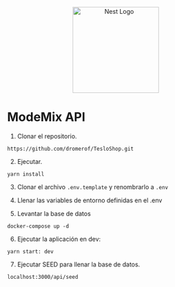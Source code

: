 <p align="center">
  <a href="http://nestjs.com/" target="blank"><img src="https://nestjs.com/img/logo-small.svg" width="200" alt="Nest Logo" /></a>
</p>

# ModeMix API

1. Clonar el repositorio.
```
https://github.com/dromerof/TesloShop.git
```

2. Ejecutar.
``` 
yarn install
```

3. Clonar el archivo ```.env.template``` y renombrarlo a ```.env```

4. Llenar las variables de entorno definidas en el .env

5. Levantar la base de datos
```
docker-compose up -d
```

6. Ejecutar la aplicación en dev:
```
yarn start: dev
```

7. Ejecutar SEED para llenar la base de datos.
```
localhost:3000/api/seed
```